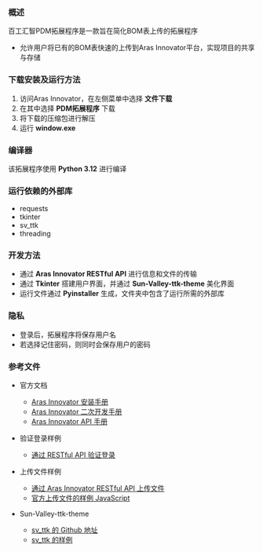 ### 概述

百工汇智PDM拓展程序是一款旨在简化BOM表上传的拓展程序
- 允许用户将已有的BOM表快速的上传到Aras Innovator平台，实现项目的共享与存储

### 下载安装及运行方法

1. 访问Aras Innovator，在左侧菜单中选择 **文件下载**
2. 在其中选择 **PDM拓展程序** 下载
3. 将下载的压缩包进行解压
4. 运行 **window.exe**

### 编译器

该拓展程序使用 **Python 3.12** 进行编译

### 运行依赖的外部库

- requests
- tkinter
- sv_ttk
- threading

### 开发方法

- 通过 **Aras Innovator RESTful API** 进行信息和文件的传输
- 通过 **Tkinter** 搭建用户界面，并通过 **Sun-Valley-ttk-theme** 美化界面
- 运行文件通过 **Pyinstaller** 生成，文件夹中包含了运行所需的外部库

### 隐私

- 登录后，拓展程序将保存用户名
- 若选择记住密码，则同时会保存用户的密码

### 参考文件

- 官方文档
  - [Aras Innovator 安装手册](https://aras.com/wp-content/uploads/2024/06/Aras-Innovator-2024-Release-Installation-Guide.pdf)
  - [Aras Innovator 二次开发手册](https://media.aras.com/wp-content/uploads/2024/06/Aras-Innovator-2024-Release-Installation-Guide.pdf)
  - [Aras Innovator API 手册](https://media.aras.com/wp-content/uploads/2024/05/Aras-Innovator-2024-Release-RESTful-API.pdf)

- 验证登录样例
  - [通过 RESTful API 验证登录](https://github.com/ArasLabs/rest-auth-example)

- 上传文件样例
  - [通过 Aras Innovator RESTful API 上传文件](https://aras.com/en/blog/uploading-files-via-the-aras-innovator-rest-api)
  - [官方上传文件的样例 JavaScript](https://github.com/ArasLabs/rest-upload-example)

- Sun-Valley-ttk-theme
  - [sv_ttk 的 Github 地址](https://github.com/rdbende/Sun-Valley-ttk-theme)
  - [sv_ttk 的样例](https://github.com/rdbende/Sun-Valley-ttk-examples)

